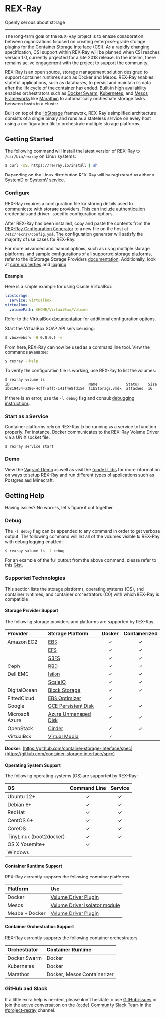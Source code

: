 # REX-Ray

Openly serious about storage

---
The long-term goal of the REX-Ray project is to enable collaboration between
organizations focused on creating enterprise-grade storage plugins for the
Container Storage Interface (CSI). As a rapidly changing specification, CSI
support within REX-Ray will be planned when CSI reaches version 1.0, currently
projected for a late 2018 release. In the interim, there remains active
engagement with the project to support the community.

REX-Ray is an open source, storage management solution designed to support
container runtimes such as Docker and Mesos. REX-Ray enables stateful
applications, such as databases, to persist and maintain its data after the life
cycle of the container has ended. Built-in high availability enables
orchestrators such as [Docker Swarm](https://docs.docker.com/engine/swarm/),
[Kubernetes](http://kubernetes.io/), and [Mesos
Frameworks](http://mesos.apache.org/) like
[Marathon](https://mesosphere.github.io/marathon/) to automatically orchestrate
storage tasks between hosts in a cluster.

Built on top of the [libStorage](./user-guide/servers/libstorage.md)
framework, REX-Ray's simplified architecture consists of a single binary and
runs as a stateless service on every host using a configuration file to
orchestrate multiple storage platforms.

## Getting Started
The following command will install the latest version of REX-Ray to
`/usr/bin/rexray` on Linux systems:

```sh
$ curl -sSL https://rexray.io/install | sh
```

Depending on the Linux distribution REX-Ray will be registered as
either a SystemD or SystemV service.

### Configure
REX-Ray requires a configuration file for storing details used to communicate
with storage providers. This can include authentication credentials and driver-
specific configuration options.

After REX-Ray has been installed, copy and paste the contents from the
[REX-Ray Configuration Generator](http://rexrayconfig.codedellemc.com/) to a
new file on the host at `/etc/rexray/config.yml`. The configuration generator
will satisfy the majority of use cases for REX-Ray.

For more advanced and manual options, such as using multiple storage platforms,
and sample configurations of all supported storage platforms, refer to the
libStorage Storage Providers
[documentation](./user-guide/storage-providers.md).
Additionally, look at [core properties](./user-guide/config.md#configuration-properties)
and [logging](./user-guide/config.md#logging).

#### Example
Here is a simple example for using Oracle VirtualBox:

```yaml
libstorage:
  service: virtualbox
virtualbox:
  volumePath: $HOME/VirtualBox/Volumes
```

Refer to the VirtualBox
[documentation](./user-guide/storage-providers.md#virtualbox)
for additional configuration options.

Start the VirtualBox SOAP API service using:

```sh
$ vboxwebsrv -H 0.0.0.0 -v
```

From here, REX-Ray can now be used as a command line tool. View the commands
available:

```sh
$ rexray --help
```

To verify the configuration file is working, use REX-Ray to list the volumes:

```sh
$ rexray volume ls
ID                                    Name             Status    Size
1b819454-a280-4cff-aff5-141f4e8fd154  libStorage.vmdk  attached  16
```

If there is an error, use the `-l debug` flag and consult [debugging
instructions](/#getting-help).

### Start as a Service
Container platforms rely on REX-Ray to be running as a service to function
properly. For instance, Docker communicates to the REX-Ray Volume Driver via a
UNIX socket file.

```sh
$ rexray service start
```

### Demo
View the [Vagrant Demo](./user-guide/demo/) as well as visit the [{code}
Labs](https://github.com/codedellemc/labs) for more information on ways to
setup REX-Ray and run different types of applications such as Postgres and
Minecraft.

## Getting Help
Having issues? No worries, let's figure it out together.

### Debug
The `-l debug` flag can be appended to any command in order to get verbose
output. The following command will list all of the volumes visible to REX-Ray
with debug logging enabled:

```sh
$ rexray volume ls -l debug
```

For an example of the full output from the above command, please refer to this
[Gist](https://gist.github.com/akutz/df2afe2dc43f75b67b8977f398095ed7).

### Supported Technologies
This section lists the storage platforms, operating systems (OS), and
container runtimes, and container orchestrators (CO) with which REX-Ray
is compatible.

#### Storage Provider Support
The following storage providers and platforms are supported by REX-Ray.

| Provider        | Storage Platform                                                             | Docker | Containerized |
|:----------------|:-----------------------------------------------------------------------------|:------:|:-------------:|
| Amazon EC2      | [EBS](./user-guide/storage-providers.md#aws-ebs)                             |    ✓   |       ✓       |
|                 | [EFS](./user-guide/storage-providers.md#aws-efs)                             |    ✓   |       ✓       |
|                 | [S3FS](./user-guide/storage-providers.md#aws-s3fs)                           |    ✓   |       ✓       |
| Ceph            | [RBD](./user-guide/storage-providers.md#ceph-rbd)                            |    ✓   |       ✓       |
| Dell EMC        | [Isilon](./user-guide/storage-providers.md#dell-emc-isilon)                  |    ✓   |       ✓       |
|                 | [ScaleIO](./user-guide/storage-providers.md#dell-emc-scaleio)                |    ✓   |       ✓       |
| DigitalOcean    | [Block Storage](./user-guide/storage-providers.md#do-block-storage)          |    ✓   |       ✓       |
| FittedCloud     | [EBS Optimizer](./user-guide/storage-providers.md/#ebs-optimizer)            |    ✓   |               |
| Google          | [GCE Persistent Disk](./user-guide/storage-providers.md#gce-persistent-disk) |    ✓   |       ✓       |
| Microsoft Azure | [Azure Unmanaged Disk](./user-guide/storage-providers.md#azure-ud)           |    ✓   |       ✓       |
| OpenStack       | [Cinder](./user-guide/storage-providers.md#cinder)                           |    ✓   |       ✓       |
| VirtualBox      | [Virtual Media](./user-guide/storage-providers.md#virtualbox)                |    ✓   |               |

**Docker**: [https://github.com/container-storage-interface/spec](https://github.com/container-storage-interface/spec)

#### Operating System Support
The following operating systems (OS) are supported by REX-Ray:

| OS                      | Command Line | Service |
|:------------------------|:------------:|:-------:|
| Ubuntu 12+              |       ✓      |    ✓    |
| Debian 6+               |       ✓      |    ✓    |
| RedHat                  |       ✓      |    ✓    |
| CentOS 6+               |       ✓      |    ✓    |
| CoreOS                  |       ✓      |    ✓    |
| TinyLinux (boot2docker) |       ✓      |    ✓    |
| OS X Yosemite+          |       ✓      |         |
| Windows                 |              |         |

#### Container Runtime Support
REX-Ray currently supports the following container platforms:

| Platform       | Use                                                               |
|:---------------|:------------------------------------------------------------------|
| Docker         | [Volume Driver Plugin](./user-guide/schedulers/docker.md)          |
| Mesos          | [Volume Driver Isolator module](./user-guide/schedulers/mesos.md) |
| Mesos + Docker | [Volume Driver Plugin](./user-guide/schedulers/mesos.md)          |

#### Container Orchestration Support
REX-Ray currently supports the following container orchestrators:

| Orchestrator | Container Runtime           |
|:-------------|:----------------------------|
| Docker Swarm | Docker                      |
| Kubernetes   | Docker                      |
| Marathon     | Docker, Mesos Containerizer |

### GitHub and Slack
If a little extra help is needed, please don't hesitate to use [GitHub
issues](https://github.com/rexray/rexray/issues) or join the active
conversation on the [{code} Community Slack
Team](https://thecodeteam.com/community/) in the
[#project-rexray](https://codecommunity.slack.com/channels/project-rexray)
channel.

